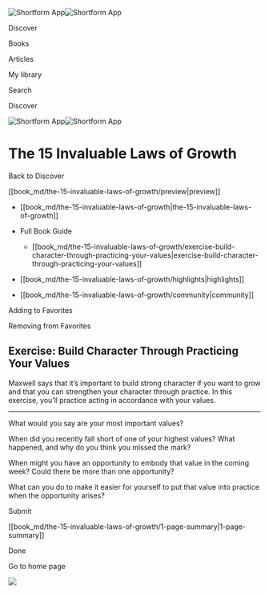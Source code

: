 ![Shortform App](/img/logo.36a2399e.svg)![Shortform App](/img/logo-dark.70c1b072.svg)

Discover

Books

Articles

My library

Search

Discover

![Shortform App](/img/logo.36a2399e.svg)![Shortform App](/img/logo-dark.70c1b072.svg)

# The 15 Invaluable Laws of Growth

Back to Discover

[[book_md/the-15-invaluable-laws-of-growth/preview|preview]]

  * [[book_md/the-15-invaluable-laws-of-growth|the-15-invaluable-laws-of-growth]]
  * Full Book Guide

    * [[book_md/the-15-invaluable-laws-of-growth/exercise-build-character-through-practicing-your-values|exercise-build-character-through-practicing-your-values]]
  * [[book_md/the-15-invaluable-laws-of-growth/highlights|highlights]]
  * [[book_md/the-15-invaluable-laws-of-growth/community|community]]



Adding to Favorites 

Removing from Favorites 

## Exercise: Build Character Through Practicing Your Values

Maxwell says that it’s important to build strong character if you want to grow and that you can strengthen your character through practice. In this exercise, you’ll practice acting in accordance with your values.

* * *

What would you say are your most important values?

When did you recently fall short of one of your highest values? What happened, and why do you think you missed the mark?

When might you have an opportunity to embody that value in the coming week? Could there be more than one opportunity?

What can you do to make it easier for yourself to put that value into practice when the opportunity arises?

Submit 

[[book_md/the-15-invaluable-laws-of-growth/1-page-summary|1-page-summary]]

Done

Go to home page 

![](https://bat.bing.com/action/0?ti=56018282&Ver=2&mid=a95f7962-e5ef-43c6-b8b6-10059988f0ff&sid=f30c5e70639211ee87d33f0876d93783&vid=f30c9700639211eeb3a75d830392c94f&vids=0&msclkid=N&pi=0&lg=en-US&sw=800&sh=600&sc=24&nwd=1&tl=Shortform%20%7C%20The%2015%20Invaluable%20Laws%20of%20Growth&p=https%3A%2F%2Fwww.shortform.com%2Fapp%2Fbook%2Fthe-15-invaluable-laws-of-growth%2Fexercise-build-character-through-practicing-your-values&r=&lt=483&evt=pageLoad&sv=1&rn=323567)
